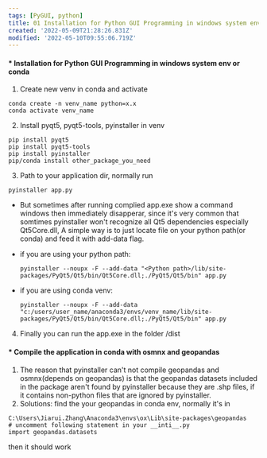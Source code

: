 ```yaml
---
tags: [PyGUI, python]
title: 01 Installation for Python GUI Programming in windows system env or conda
created: '2022-05-09T21:28:26.831Z'
modified: '2022-05-10T09:55:06.719Z'
---
```


#### * Installation for Python GUI Programming in windows system env or conda 

1. Create new venv in conda and activate
```shell
conda create -n venv_name python=x.x 
conda activate venv_name
```
2. Install pyqt5, pyqt5-tools, pyinstaller in venv 
```shell
pip install pyqt5
pip install pyqt5-tools
pip install pyinstaller
pip/conda install other_package_you_need
```
3. Path to your application dir, normally run
```shell
pyinstaller app.py
``` 
- But sometimes after running complied app.exe show a command windows then immediately disapperar, since it's very common that somtimes pyinstaller won't recognize all Qt5 dependencies especially Qt5Core.dll, A simple way is to just locate file on your python path(or conda) and feed it with add-data flag.
  
- if you are using your python path:
  ```shell
  pyinstaller --noupx -F --add-data "<Python path>/lib/site-packages/PyQt5/Qt5/bin/Qt5Core.dll;./PyQt5/Qt5/bin" app.py
  ```
- if you are using conda venv:
  ```shell
  pyinstaller --noupx -F --add-data "c:/users/user_name/anaconda3/envs/venv_name/lib/site-packages/PyQt5/Qt5/bin/Qt5Core.dll;./PyQt5/Qt5/bin" app.py
  ```
4. Finally you can run the app.exe in the folder /dist

#### * Compile the application in conda with osmnx and geopandas
1. The reason that pyinstaller can't not compile geopandas and osmnx(depends on geopandas) is that the geopandas datasets included in the package aren't found by pyinstaller because they are .shp files, if it contains non-python files that are ignored by pyinstaller.
2. Solutions:
find the your geopandas in conda env, normally it's in  
``` 
C:\Users\Jiarui.Zhang\Anaconda3\envs\ox\Lib\site-packages\geopandas
# uncomment following statement in your __inti__.py
import geopandas.datasets
``` 
then it should work

